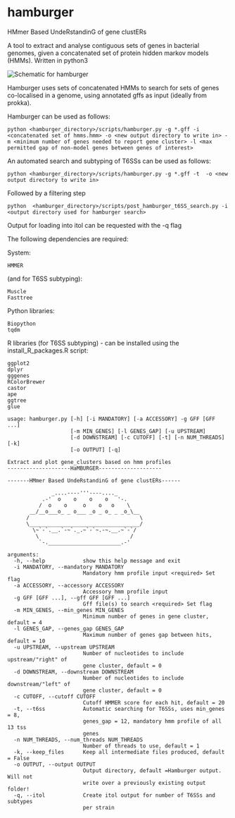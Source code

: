 # hamburger

HMmer Based UndeRstandinG of gene clustERs

A tool to extract and analyse contiguous sets of genes in bacterial genomes, given a concatenated set of protein hidden markov models (HMMs). Written in python3


![Schematic for hamburger](https://raw.githubusercontent.com/djw533/hamburger/master/schematic/hamburger_schematic.png)


Hamburger uses sets of concatenated HMMs to search for sets of genes co-localised in a genome, using annotated gffs as input (ideally from prokka).

Hamburger can be used as follows:

```
python <hamburger_directory>/scripts/hamburger.py -g *.gff -i <concatenated set of hmms.hmm> -o <new output directory to write in> -m <minimum number of genes needed to report gene cluster> -l <max permitted gap of non-model genes between genes of interest>
```
An automated search and subtyping of T6SSs can be used as follows:
```
python <hamburger_directory>/scripts/hamburger.py -g *.gff -t  -o <new output directory to write in>
```
Followed by a filtering step
```
python  <hamburger_directory>/scripts/post_hamburger_t6SS_search.py -i <output directory used for hamburger search>
```

Output for loading into itol can be requested with the -q flag

The following dependencies are required:

System:
```
HMMER
```
(and for T6SS subtyping):
```
Muscle
Fasttree
```

Python libraries:
```
Biopython
tqdm
```

R libraries (for T6SS subtyping) - can be installed using the install_R_packages.R script:
```
ggplot2
dplyr
gggenes
RColorBrewer
castor
ape
ggtree
glue
```




```
usage: hamburger.py [-h] [-i MANDATORY] [-a ACCESSORY] -g GFF [GFF ...]
                    [-m MIN_GENES] [-l GENES_GAP] [-u UPSTREAM]
                    [-d DOWNSTREAM] [-c CUTOFF] [-t] [-n NUM_THREADS] [-k]
                    [-o OUTPUT] [-q]

Extract and plot gene_clusters based on hmm profiles
--------------------HaMBURGER--------------------

-------HMmer Based UndeRstandinG of gene clustERs------

              _....----'''----...._
           .-'  o    o    o    o   '-.
          /  o    o     o    o   o    \  	
       __/__o___o_ _ o___ _o _ o_ _ _o_\__
      /                                   \ 	
      \___________________________________/
        \~`-`.__.`-~`._.~`-`~.-~.__.~`-`/
         \                             /
          `-._______________________.-'

arguments:
  -h, --help            show this help message and exit
  -i MANDATORY, --mandatory MANDATORY
                        Mandatory hmm profile input <required> Set flag
  -a ACCESSORY, --accessory ACCESSORY
                        Accessory hmm profile input
  -g GFF [GFF ...], --gff GFF [GFF ...]
                        Gff file(s) to search <required> Set flag
  -m MIN_GENES, --min_genes MIN_GENES
                        Minimum number of genes in gene cluster, default = 4
  -l GENES_GAP, --genes_gap GENES_GAP
                        Maximum number of genes gap between hits, default = 10
  -u UPSTREAM, --upstream UPSTREAM
                        Number of nucleotides to include upstream/"right" of
                        gene cluster, default = 0
  -d DOWNSTREAM, --downstream DOWNSTREAM
                        Number of nucleotides to include downstream/"left" of
                        gene cluster, default = 0
  -c CUTOFF, --cutoff CUTOFF
                        Cutoff HMMER score for each hit, default = 20
  -t, --t6ss            Automatic searching for T6SSs, uses min_genes = 8,
                        genes_gap = 12, mandatory hmm profile of all 13 tss
                        genes
  -n NUM_THREADS, --num_threads NUM_THREADS
                        Number of threads to use, default = 1
  -k, --keep_files      Keep all intermediate files produced, default = False
  -o OUTPUT, --output OUTPUT
                        Output directory, default =Hamburger output. Will not
                        write over a previously existing output folder!
  -q, --itol            Create itol output for number of T6SSs and subtypes
                        per strain
```
